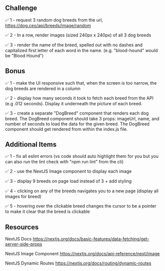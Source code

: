 
## Challenge

:white_check_mark: 1 - request 3 random dog breeds from the url, https://dog.ceo/api/breeds/image/random

:white_check_mark: 2 - In a row, render images (sized 240px x 240px) of all 3 dog breeds

:white_check_mark: 3 - render the name of the breed, spelled out with no dashes and capitalized first letter of each word in the name. (e.g. "blood-hound" would be "Blood Hound")

## Bonus

:white_check_mark: 1 - make the UI responsive such that, when the screen is too narrow, the dog breeds are rendered in a column

:white_check_mark: 2 - display how many seconds it took to fetch each breed from the API (e.g .012 seconds).  Display it underneath the picture of each breed.

:white_check_mark: 3 - create a separate "DogBreed" component that renders each dog breed.  The DogBreed component should take 3 props: imageUrl, name, and number of seconds to load the data for the given breed. The DogBreed component should get rendered from within the index.js file.

## Additional Items

:white_check_mark: 1 - fix all eslint errors (vs code should auto highlight them for you but you can also run the lint check with "npm run lint" from the cli)

:white_check_mark: 2 - use the NextJS Image component to display each image

:white_check_mark: 3 - display 9 breeds on page load instead of 3 + add styling

:white_check_mark: 4 - clicking on any of the breeds navigates you to a new page (display all images for breed)

:white_check_mark: 5 - hovering over the clickable breed changes the cursor to be a pointer to make it clear that the breed is clickable

## Resources

NextJS Docs
https://nextjs.org/docs/basic-features/data-fetching/get-server-side-props

NextJS Image Component
https://nextjs.org/docs/api-reference/next/image

NextJS Dynamic Routes
https://nextjs.org/docs/routing/dynamic-routes

